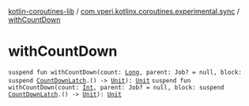 [kotlin-coroutines-lib](../index.md) / [com.vperi.kotlinx.coroutines.experimental.sync](index.md) / [withCountDown](./with-count-down.md)

# withCountDown

`suspend fun withCountDown(count: `[`Long`](https://kotlinlang.org/api/latest/jvm/stdlib/kotlin/-long/index.html)`, parent: Job? = null, block: suspend `[`CountDownLatch`](-count-down-latch/index.md)`.() -> `[`Unit`](https://kotlinlang.org/api/latest/jvm/stdlib/kotlin/-unit/index.html)`): `[`Unit`](https://kotlinlang.org/api/latest/jvm/stdlib/kotlin/-unit/index.html)
`suspend fun withCountDown(count: `[`Int`](https://kotlinlang.org/api/latest/jvm/stdlib/kotlin/-int/index.html)`, parent: Job? = null, block: suspend `[`CountDownLatch`](-count-down-latch/index.md)`.() -> `[`Unit`](https://kotlinlang.org/api/latest/jvm/stdlib/kotlin/-unit/index.html)`): `[`Unit`](https://kotlinlang.org/api/latest/jvm/stdlib/kotlin/-unit/index.html)